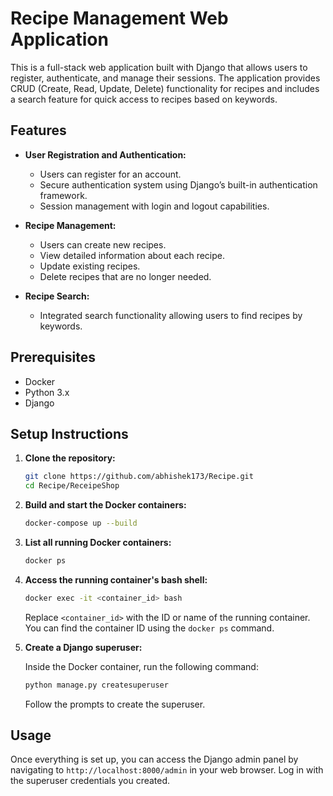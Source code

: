# Recipe Management Web Application

This is a full-stack web application built with Django that allows users to register, authenticate, and manage their sessions. The application provides CRUD (Create, Read, Update, Delete) functionality for recipes and includes a search feature for quick access to recipes based on keywords.

## Features

- **User Registration and Authentication:**
  - Users can register for an account.
  - Secure authentication system using Django’s built-in authentication framework.
  - Session management with login and logout capabilities.

- **Recipe Management:**
  - Users can create new recipes.
  - View detailed information about each recipe.
  - Update existing recipes.
  - Delete recipes that are no longer needed.

- **Recipe Search:**
  - Integrated search functionality allowing users to find recipes by keywords.

## Prerequisites

- Docker
- Python 3.x
- Django

## Setup Instructions

1. **Clone the repository:**

    ```bash
    git clone https://github.com/abhishek173/Recipe.git
    cd Recipe/ReceipeShop
    ```

2. **Build and start the Docker containers:**

    ```bash
    docker-compose up --build
    ```

3. **List all running Docker containers:**

    ```bash
    docker ps
    ```

4. **Access the running container's bash shell:**

    ```bash
    docker exec -it <container_id> bash
    ```

    Replace `<container_id>` with the ID or name of the running container. You can find the container ID using the `docker ps` command.

5. **Create a Django superuser:**

    Inside the Docker container, run the following command:

    ```bash
    python manage.py createsuperuser
    ```

    Follow the prompts to create the superuser.

## Usage

Once everything is set up, you can access the Django admin panel by navigating to `http://localhost:8000/admin` in your web browser. Log in with the superuser credentials you created.


 


